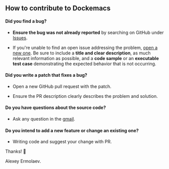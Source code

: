 ## How to contribute to Dockemacs

#### **Did you find a bug?**

* **Ensure the bug was not already reported** by searching on GitHub under [Issues](https://github.com/AfsmNGhr/dockemacs/issues).

* If you're unable to find an open issue addressing the problem, [open a new one](https://github.com/AfsmNGhr/dockemacs/issues/new). Be sure to include a **title and clear description**, as much relevant information as possible, and a **code sample** or an **executable test case** demonstrating the expected behavior that is not occurring.

#### **Did you write a patch that fixes a bug?**

* Open a new GitHub pull request with the patch.

* Ensure the PR description clearly describes the problem and solution.

#### **Do you have questions about the source code?**

* Ask any question in the [gmail](mailto:afay.zangetsu@gmail.com).

#### **Do you intend to add a new feature or change an existing one?**

* Writing code and suggest your change with PR.

Thanks! :whale2:

Alexey Ermolaev.

